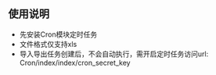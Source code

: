 ## 使用说明

*   先安装Cron模块定时任务
*   文件格式仅支持xls
*   导入导出任务创建后，不会自动执行，需开启定时任务访问url:
Cron/index/index/cron_secret_key


